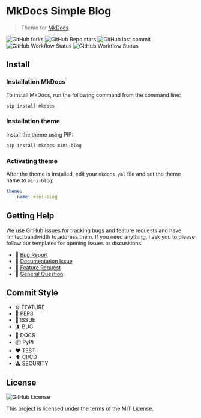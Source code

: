 # MkDocs Simple Blog

>  Theme for [MkDocs](https://www.mkdocs.org/)

![GitHub forks](https://img.shields.io/github/forks/dpoulopoulos/mkdocs-mini-blog?label=Forks&style=flat-square)
![GitHub Repo stars](https://img.shields.io/github/stars/dpoulopoulos/mkdocs-mini-blog?label=Stars&style=flat-square)
![GitHub last commit](https://img.shields.io/github/last-commit/dpoulopoulos/mkdocs-mini-blog?style=flat-square)
![GitHub Workflow Status](https://img.shields.io/github/actions/workflow/status/dpoulopoulos/mkdocs-mini-blog/python-publish-pypi.yml?label=%F0%9F%93%A6%20PyPI&style=flat-square)
![GitHub Workflow Status](https://img.shields.io/github/actions/workflow/status/dpoulopoulos/mkdocs-mini-blog/python-publish-pypi-test.yml?label=%F0%9F%93%A6%20PyPI-Test&style=flat-square)

## Install

### Installation MkDocs

To install MkDocs, run the following command from the command line:

```bash
pip install mkdocs
```

### Installation theme

Install the theme using PIP:

```bash
pip install mkdocs-mini-blog
```

### Activating theme

After the theme is installed, edit your `mkdocs.yml` file and set the theme name to `mini-blog`:

```yml
theme:
    name: mini-blog
```

## Getting Help

We use GitHub issues for tracking bugs and feature requests and have limited bandwidth to address them. If you need anything, I ask you to please follow our templates for opening issues or discussions.

- 🐛 [Bug Report](https://github.com/dpoulopoulos/mkdocs-mini-blog/issues/new)
- 📕 [Documentation Issue](https://github.com/dpoulopoulos/mkdocs-mini-blog/issues/new)
- 🚀 [Feature Request](https://github.com/dpoulopoulos/mkdocs-mini-blog/issues/new)
- 💬 [General Question](https://github.com/dpoulopoulos/mkdocs-mini-blog/issues/new)

## Commit Style

- ⚙️ FEATURE
- 📝 PEP8
- 📌 ISSUE
- 🪲 BUG
- 📘 DOCS
- 📦 PyPI
- ❤️️ TEST
- ⬆️ CI/CD
- ⚠️ SECURITY

## License
![GitHub License](https://img.shields.io/github/license/dpoulopoulos/mkdocs-mini-blog)

This project is licensed under the terms of the MIT License.
